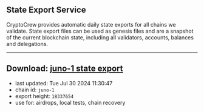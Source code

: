 ## State Export Service
CryptoCrew provides automatic daily state exports for all chains we validate. State export files can be used as genesis files and are a snapshot of the current blockchain state, including all validators, accounts, balances and delegations.

---
**Download: [juno-1 state export](https://dl-eu2.ccvalidators.com/SERVICE/juno/juno-1_export_18337654.json)**
---

- last updated: Tue Jul 30 2024 11:30:47
- chain id: `juno-1`
- export height: `18337654`
- use for: airdrops, local tests, chain recovery
